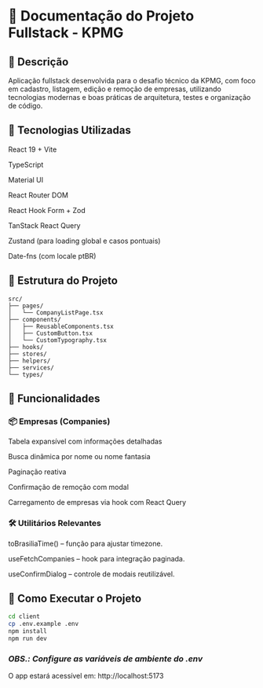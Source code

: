 # 📘 Documentação do Projeto Fullstack - KPMG

## 📌 Descrição

Aplicação fullstack desenvolvida para o desafio técnico da KPMG, com foco em cadastro, listagem, edição e remoção de empresas, utilizando tecnologias modernas e boas práticas de arquitetura, testes e organização de código.

## 🧱 Tecnologias Utilizadas

React 19 + Vite

TypeScript

Material UI

React Router DOM

React Hook Form + Zod

TanStack React Query

Zustand (para loading global e casos pontuais)

Date-fns (com locale ptBR)

## 📁 Estrutura do Projeto

```plaintext
src/
├── pages/
│   └── CompanyListPage.tsx
├── components/
│   ├── ReusableComponents.tsx
│   ├── CustomButton.tsx
│   └── CustomTypography.tsx
├── hooks/
├── stores/
├── helpers/
├── services/
└── types/

```

## 🔄 Funcionalidades

### 📦 Empresas (Companies)

Tabela expansível com informações detalhadas

Busca dinâmica por nome ou nome fantasia

Paginação reativa

Confirmação de remoção com modal

Carregamento de empresas via hook com React Query

### 🛠 Utilitários Relevantes

toBrasiliaTime() – função para ajustar timezone.

useFetchCompanies – hook para integração paginada.

useConfirmDialog – controle de modais reutilizável.

## 🔧 Como Executar o Projeto

```bash
cd client
cp .env.example .env
npm install
npm run dev
```

### *OBS.: Configure as variáveis de ambiente do .env*

O app estará acessível em: http://localhost:5173
